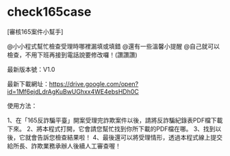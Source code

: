 # check165case
[審核165案件小幫手] 

@小小程式幫忙檢查受理時哪裡漏填或填錯
@還有一些溫馨小提醒
@自己就可以檢查，不用下班再接到電話說要修改囉！(讚讚讚)

最新版本號：V1.0

最新下載網址：https://drive.google.com/open?id=1Mf6ejdLdrAgKuBwUGhxx4WE4ebsHDh0C

使用方法：

1、在「165反詐騙平臺」開案受理完詐欺案件以後，請將反詐騙紀錄表PDF檔下載下來。
2、將本程式打開，它會請您幫忙找到你所下載的PDF檔在哪。
3、找到以後，它就會告訴您檢查結果啦！
4、最後還可以將受理情形，透過本程式線上提交給所長、詐欺業務承辦人後續人工審查喔！
